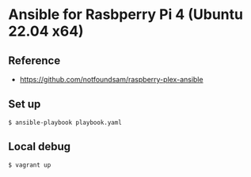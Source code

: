 # Ansible for Rasbperry Pi 4 (Ubuntu 22.04 x64)

## Reference

- https://github.com/notfoundsam/raspberry-plex-ansible

## Set up

```
$ ansible-playbook playbook.yaml
```

## Local debug
```
$ vagrant up
```